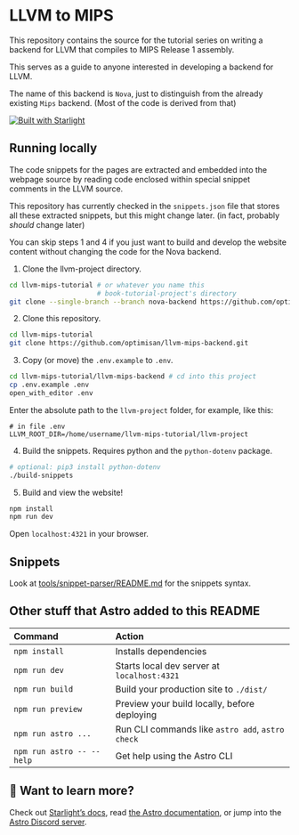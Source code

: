 # LLVM to MIPS

This repository contains the source for the tutorial series on writing a 
backend for LLVM that compiles to MIPS Release 1 assembly.

This serves as a guide to anyone interested in developing a backend for LLVM.

The name of this backend is `Nova`, just to distinguish from the already existing
`Mips` backend. (Most of the code is derived from that)

[![Built with Starlight](https://astro.badg.es/v2/built-with-starlight/tiny.svg)](https://starlight.astro.build)

## Running locally
The code snippets for the pages are extracted and embedded into
the webpage source by reading code enclosed within special
snippet comments in the LLVM source.

This repository has currently checked in the `snippets.json` file
that stores all these extracted snippets, but this might change later.
(in fact, probably *should* change later)

You can skip steps 1 and 4 if you just want to build and develop the 
website content without changing the code for the Nova backend.

1. Clone the llvm-project directory.
```bash
cd llvm-mips-tutorial # or whatever you name this
                      # book-tutorial-project's directory
git clone --single-branch --branch nova-backend https://github.com/optimisan/llvm-project.git
```

2. Clone this repository.
```bash
cd llvm-mips-tutorial
git clone https://github.com/optimisan/llvm-mips-backend.git
```

3. Copy (or move) the `.env.example` to `.env`.
```bash
cd llvm-mips-tutorial/llvm-mips-backend # cd into this project
cp .env.example .env
open_with_editor .env
```

Enter the absolute path to the `llvm-project` folder, for example, like this:
```env
# in file .env
LLVM_ROOT_DIR=/home/username/llvm-mips-tutorial/llvm-project
```

4. Build the snippets. Requires python and the `python-dotenv` package.
```bash
# optional: pip3 install python-dotenv 
./build-snippets
```

5. Build and view the website!
```bash
npm install
npm run dev
```

Open `localhost:4321` in your browser.

## Snippets
Look at [tools/snippet-parser/README.md](tools/snippet-parser/README.md) for the snippets syntax.

## Other stuff that Astro added to this README
| Command                   | Action                                           |
| :------------------------ | :----------------------------------------------- |
| `npm install`             | Installs dependencies                            |
| `npm run dev`             | Starts local dev server at `localhost:4321`      |
| `npm run build`           | Build your production site to `./dist/`          |
| `npm run preview`         | Preview your build locally, before deploying     |
| `npm run astro ...`       | Run CLI commands like `astro add`, `astro check` |
| `npm run astro -- --help` | Get help using the Astro CLI                     |

## 👀 Want to learn more?

Check out [Starlight’s docs](https://starlight.astro.build/), read [the Astro documentation](https://docs.astro.build), or jump into the [Astro Discord server](https://astro.build/chat).
